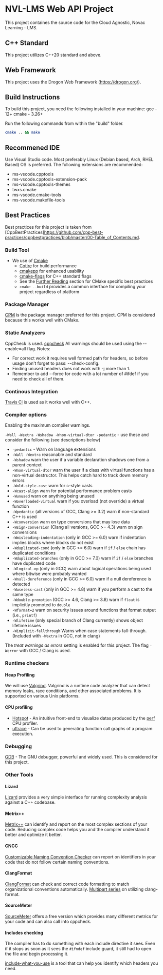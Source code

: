 # NVL-LMS Web API Project

This project containes the source code for the Cloud Agnostic, Novac Learning - LMS.

## C++ Standard

This project utilizes C++20 standard and above.

## Web Framework

This project uses the Drogon Web Framework (<https://drogon.org/>).

## Build Instructions

To build this project, you need the following installed in your machine:
gcc - 12+
cmake - 3.26+

Run the following commands from within the "build" folder.

```bash
cmake .. && make
```

## Recommened IDE

Use Visual Studio code. Most preferably Linux (Debian based, Arch, RHEL Based) OS is preferred.
The following extensions are recommended:

* ms-vscode.cpptools
* ms-vscode.cpptools-extension-pack
* ms-vscode.cpptools-themes
* twxs.cmake
* ms-vscode.cmake-tools
* ms-vscode.makefile-tools

## Best Practices

Best practices for this project is taken from [CppBestPractices]<https://github.com/cpp-best-practices/cppbestpractices/blob/master/00-Table_of_Contents.md>.

### Build Tool

* We use of [Cmake](http://www.cmake.org/)
  * [Cotire](https://github.com/sakra/cotire/) for build performance
  * [cmakepp](https://github.com/toeb/cmakepp) for enhanced usability
  * [cmake-flags](https://cmake.org/cmake/help/v3.6/command/target_compile_features.html) for C++ standard flags
  * See the [Further Reading](11-Further_Reading.md) section for CMake specific best practices
  * `cmake --build` provides a common interface for compiling your project regardless of platform

### Package Manager

[CPM](https://github.com/cpm-cmake/CPM.cmake/) is the package manager preferred for this project.
CPM is considered because this works well with CMake.

### Static Analyzers

CppCheck is used. [cppcheck](http://cppcheck.sourceforge.net/)
All warnings should be used using the --enable=all flag.
Notes:

* For correct work it requires well formed path for headers, so before usage don't forget to pass: --check-config.
* Finding unused headers does not work with -j more than 1.
* Remember to add --force for code with a lot number of #ifdef if you need to check all of them.

### Continous Integration

[Travis CI](http://travis-ci.org/) is used as it works well with C++.

### Compiler options

Enabling the maximum compiler warnings.

`-Wall -Wextra -Wshadow -Wnon-virtual-dtor -pedantic` - use these and consider the following (see descriptions below)

* `-pedantic` - Warn on language extensions
* `-Wall -Wextra` reasonable and standard
* `-Wshadow` warn the user if a variable declaration shadows one from a parent context
* `-Wnon-virtual-dtor` warn the user if a class with virtual functions has a non-virtual destructor. This helps catch hard to track down memory errors
* `-Wold-style-cast` warn for c-style casts
* `-Wcast-align` warn for potential performance problem casts
* `-Wunused` warn on anything being unused
* `-Woverloaded-virtual` warn if you overload (not override) a virtual function
* `-Wpedantic` (all versions of GCC, Clang >= 3.2) warn if non-standard C++ is used
* `-Wconversion` warn on type conversions that may lose data
* `-Wsign-conversion` (Clang all versions, GCC >= 4.3) warn on sign conversions
* `-Wmisleading-indentation` (only in GCC >= 6.0) warn if indentation implies blocks where blocks do not exist
* `-Wduplicated-cond` (only in GCC >= 6.0) warn if `if` / `else` chain has duplicated conditions
* `-Wduplicated-branches` (only in GCC >= 7.0) warn if `if` / `else` branches have duplicated code
* `-Wlogical-op` (only in GCC) warn about logical operations being used where bitwise were probably wanted
* `-Wnull-dereference` (only in GCC >= 6.0) warn if a null dereference is detected
* `-Wuseless-cast` (only in GCC >= 4.8) warn if you perform a cast to the same type
* `-Wdouble-promotion` (GCC >= 4.6, Clang >= 3.8) warn if `float` is implicitly promoted to `double`
* `-Wformat=2` warn on security issues around functions that format output (i.e., `printf`)
* `-Wlifetime` (only special branch of Clang currently) shows object lifetime issues
* `-Wimplicit-fallthrough` Warns when case statements fall-through. (Included with `-Wextra` in GCC, not in clang)

The *treat warnings as errors* setting is enabled for this project. The flag `-Werror` with GCC / Clang is used.

### Runtime checkers

#### Heap Profiling

We will use [Valgrind](http://www.valgrind.org/). Valgrind is a runtime code analyzer that can detect memory leaks, race conditions, and other associated problems. It is supported on various Unix platforms.

#### CPU profiling

* [Hotspot](https://github.com/KDAB/hotspot) - An intuitive front-end to visualize datas produced by the [perf](https://perf.wiki.kernel.org) CPU profiler.
* [uftrace](https://github.com/namhyung/uftrace) - Can be used to generating function call graphs of a program execution.

### Debugging

[GDB](https://www.gnu.org/software/gdb/) - The GNU debugger, powerful and widely used. This is considered for this project.

### Other Tools

#### Lizard

[Lizard](http://www.lizard.ws/) provides a very simple interface for running complexity analysis against a C++ codebase.

#### Metrix++

[Metrix++](http://metrixplusplus.sourceforge.net/) can identify and report on the most complex sections of your code. Reducing complex code helps you and the compiler understand it better and optimize it better.

#### CNCC

[Customizable Naming Convention Checker](https://github.com/mapbox/cncc) can report on identifiers in your code that do not follow certain naming conventions.

#### ClangFormat

[ClangFormat](http://clang.llvm.org/docs/ClangFormat.html) can check and correct code formatting to match organizational conventions automatically. [Multipart series](https://engineering.mongodb.com/post/succeeding-with-clangformat-part-1-pitfalls-and-planning/) on utilizing clang-format.

#### SourceMeter

[SourceMeter](https://www.sourcemeter.com/) offers a free version which provides many different metrics for your code and can also call into cppcheck.

#### Includes checking

The compiler has to do something with each include directive it sees. Even if it stops as soon as it sees the `#ifndef` include guard, it still had to open the file and begin processing it.

[include-what-you-use](https://github.com/include-what-you-use/include-what-you-use) is a tool that can help you identify which headers you need.
